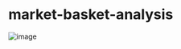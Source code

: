 # market-basket-analysis

![image](https://user-images.githubusercontent.com/73825070/109473098-8ff9a200-7a7b-11eb-881f-e58b0fdb3f78.png)

